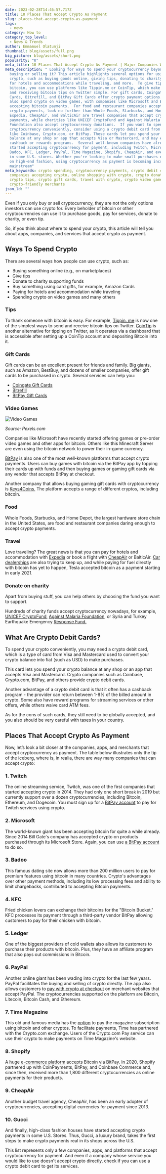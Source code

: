 ```yaml
---
date: 2023-02-28T14:46:57.717Z
title: 10 Places That Accept Crypto As Payment
slug: places-that-accept-crypto-as-payment
tags:
  - news
category: How to
category_top_level:
  - News & Trends
author: Emmanuel Olatunji
thumbnail: blog/assets/full.png
big_picture: blog/assets/short.png
popularity: "0"
meta_title: 10 Places That Accept Crypto As Payment | Major Companies Who Accept Bitcoin
meta_description: " Looking for ways to spend your cryptocurrency beyond just
  buying or selling it? This article highlights several options for using
  crypto, such as buying goods online, giving tips, donating to charity, paying
  for hotels and accommodations while traveling, and more.  To give tips with
  bitcoin, you can use platforms like Tippin.me or CoinTip, which make sending
  and receiving bitcoin tips on Twitter simple. For gift cards, Coingate Gift
  Cards, Bitrefill, and BitPay Gift Cards offer crypto payment options. You can
  also spend crypto on video games, with companies like Microsoft and BitPay
  accepting bitcoin payments.  For food and restaurant companies accepting
  crypto payments, look no further than Whole Foods, Starbucks, and Home Depot.
  Expedia, CheapAir, and BalticAir are travel companies that accept crypto
  payments, while charities like UNICEF CryptoFund and Against Malaria
  Foundation also accept cryptocurrency donations.  If you want to spend your
  cryptocurrency conveniently, consider using a crypto debit card from companies
  like Coinbase, Crypto.com, or BitPay. These cards let you spend your crypto
  balance at any shop or app that accepts Visa or Mastercard, and may even offer
  cashback or rewards programs.  Several well-known companies have already
  started accepting cryptocurrency for payment, including Twitch, Microsoft,
  Badoo, KFC, Ledger, PayPal, Time Magazine, Shopify, CheapAir, and even Gucci
  in some U.S. stores. Whether you're looking to make small purchases or splurge
  on high-end fashion, using cryptocurrency as payment is becoming increasingly
  mainstream"
meta_keywords: crypto spending, cryptocurrency payments, crypto debit cards,
  companies accepting crypto, online shopping with crypto, crypto donations,
  crypto tips, crypto gift cards, travel with crypto, crypto video games,
  crypto-friendly merchants
json_ld: ""
---
```

Even if you only buy or sell cryptocurrency, they are not the only options investors can use crypto for. Every beholder of bitcoin or other cryptocurrencies can use it to purchase goods, pay for services, donate to charity, or even tip. 

So, if you think about where to spend your crypto, this article will tell you about apps, companies, and services that accept crypto as payment.

## Ways To Spend Crypto

There are several ways how people can use crypto, such as: 

* Buying something online (e.g., on marketplaces)
* Give tips 
* Donate to charity supporting funds
* Buy something using card gifts, for example, Amazon Cards
* Paying for hotels and accommodation while traveling
* Spending crypto on video games and many others

### **Tips**

To thank someone with bitcoin is easy. For example, [Tippin. me](https://tippin.me/) is now one of the simplest ways to send and receive bitcoin tips on Twitter. [CoinTip](https://cointip.jp/en/) is another alternative for tipping on Twitter, as it operates via a dashboard that is accessible after setting up a CoinTip account and depositing Bitcoin into it.

### **Gift Cards**

Gift cards can be an excellent present for friends and family. Big giants, such as Amazon, BestBuy, and dozens of smaller companies, offer gift cards to be purchased in crypto. Several services can help you: 

* [Coingate Gift Cards](https://coingate.com/gift-cards)
* [Bitrefill](https://www.bitrefill.com/?hl=en)
* [BitPay Gift Cards](https://bitpay.com/gift-cards/)

### **Video Games**

![Video Games](blog/assets/pexels-rdne-stock-project-7915357.jpg "Video Games")

*Source: Pexels.com*

Companies like Microsoft have recently started offering games or pre-order video games and other apps for bitcoin. Others like this Minecraft Server are even using the bitcoin network to power their in-game currency. 

[BitPay](http://btfreelancer.net/) is also one of the most well-known platforms that accept crypto payments. Users can buy games with bitcoin via the BitPay app by topping their cards up with funds and then buying games or gaming gift cards via any vendor that accepts BitPay at checkout.

Another company that allows buying gaming gift cards with cryptocurrency is [Keys4Coins.](https://www.keys4coins.com/) The platform accepts a range of different cryptos, including bitcoin.

### **Food** 

Whole Foods, Starbucks, and Home Depot, the largest hardware store chain in the United States, are food and restaurant companies daring enough to accept crypto payments. 

### **Travel**

Love traveling? The great news is that you can pay for hotels and accommodation with [Expedia](http://viewfinder.expedia.com/features/expedia-embraces-bitcoin) or book a flight with [CheapAir](http://www.cheapair.com/blog/travel-news/book-your-flights-on-cheapair-with-bitcoin-virtual-currency) or BalticAir. [Car dealerships](https://www.cryptocoinsnews.com/buying-cars-bitcoin-lamborghini-jeep-everything) are also trying to keep up, and while paying for fuel directly with bitcoin has yet to happen, Tesla accepted bitcoin as a payment starting in early 2021.

### **Donate on charity** 

Apart from buying stuff, you can help others by choosing the fund you want to support. 

Hundreds of charity funds accept cryptocurrency nowadays, for example, [UNICEF CryptoFund](https://www.unicef.org/innovation/stories/unicef-cryptofund), [Against Malaria Foundation](https://www.againstmalaria.com/donation.aspx), or Syria and Turkey Earthquake Emergency [Response Fund.](https://thegivingblock.com/campaigns/syria-turkey-emergency-response-fund/)

## What Are Crypto Debit Cards?

To spend your crypto conveniently, you may need a crypto debit card, which is a type of card from Visa and Mastercard used to convert your crypto balance into fiat (such as USD) to make purchases.

This card lets you spend your crypto balance at any shop or an app that accepts Visa and Mastercard. Crypto companies such as Coinbase, Crypto.com, BitPay, and others provide crypto debit cards.

Another advantage of a crypto debit card is that it often has a cashback program - the provider can return between 1-8% of the billed amount in crypto. Some also have reward programs for streaming services or other offers, while others waive card ATM fees. 

As for the cons of such cards, they still need to be globally accepted, and you also should be very careful with taxes in your country. 

## Places That Accept Crypto As Payment

Now, let’s look a bit closer at the companies, apps, and merchants that accept cryptocurrency as payment. The table below illustrates only the tip of the iceberg, where is, in realia, there are way many companies that can accept crypto: 

### **1. Twitch**

The online streaming service, Twitch, was one of the first companies that started accepting crypto in 2014. They had only one short break in 2019 but currently support over a dozen cryptocurrencies, including Bitcoin, Ethereum, and Dogecoin. You must sign up for a [BitPay account](https://bitpay.com/directory/twitch/) to pay for Twitch services using crypto.

### **2. Microsoft**

The world-known giant has been accepting bitcoin for quite a while already. Since 2014 Bill Gate's company has accepted crypto on products purchased through its Microsoft Store. Again, you can use [a BitPay account](https://bitpay.com/directory/microsoft/) to do so. 

### **3. Badoo** 

This famous dating site now allows more than 200 million users to pay for premium features using bitcoin in many countries. Crypto's advantages over other payment methods, including its low processing fees and ability to limit chargebacks, contributed to accepting Bitcoin payments.

### **4. KFC**

Fried chicken lovers can exchange their bitcoins for the "Bitcoin Bucket." KFC processes its payment through a third-party vendor BitPay allowing customers to pay for their chicken with bitcoin.

### **5. Ledger**

One of the biggest providers of cold wallets also allows its customers to purchase their products with bitcoin. Plus, they have an affiliate program that also pays out commissions in Bitcoin. 

### **6. PayPal**

Another online giant has been wading into crypto for the last few years. PayPal facilitates the buying and selling of crypto directly. The app also allows customers to [pay with crypto at checkout](https://www.paypal.com/us/cshelp/article/how-to-use-crypto-at-checkout-help571) on merchant websites that accept PayPal. The cryptocurrencies supported on the platform are Bitcoin, Litecoin, Bitcoin Cash, and Ethereum.

### **7. Time Magazine**

This old and famous media has the [option](https://time.com/5955969/time-partners-with-crypto-com/) to pay the magazine subscription using bitcoin and other cryptos. To facilitate payments, Time has partnered with the Crypto.com exchange. Users of the Crypto.com Pay service can use their crypto to make payments on Time Magazine's website.

### **8. Shopify**

A huge [e-commerce platform](https://www.shopify.com/) accepts Bitcoin via BitPay. In 2020, Shopify partnered up with CoinPayments, BitPay, and Coinbase Commerce and, since then, received more than 1,800 different cryptocurrencies as online payments for their products.

### **9. CheapAir**

Another budget travel agency, CheapAir, has been an early adopter of cryptocurrencies, accepting digital currencies for payment since 2013.

### **10. Gucci**

And finally, high-class fashion houses have started accepting crypto payments in some U.S. Stores. Thus, Gucci, a luxury brand, takes the first steps to make crypto payments real in its shops across the U.S.

This list represents only a few companies, apps, and platforms that accept cryptocurrency for payment. And even if a company whose service you would like to use doesn't accept crypto directly, check if you can use a crypto debit card to get its services.